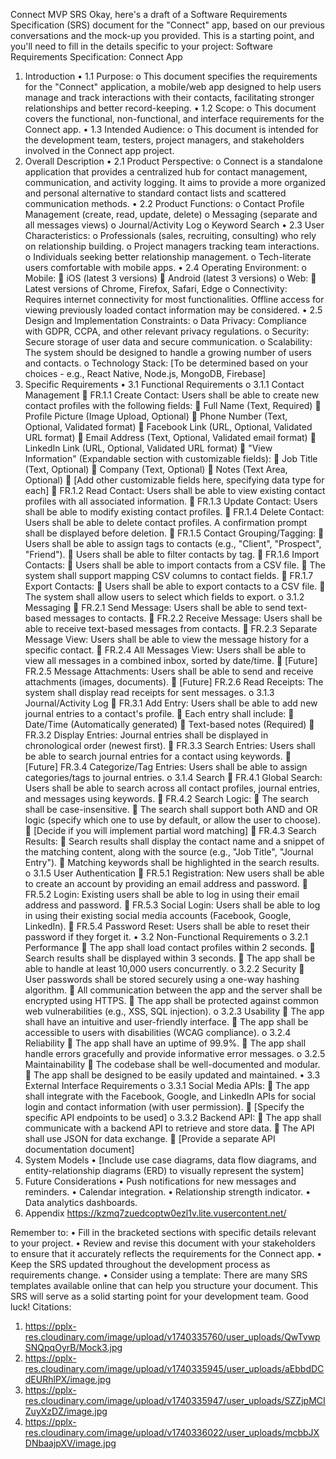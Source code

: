 Connect MVP SRS
Okay, here's a draft of a Software Requirements Specification (SRS) document for the "Connect" app, based on our previous conversations and the mock-up you provided. This is a starting point, and you'll need to fill in the details specific to your project:
Software Requirements Specification: Connect App
1. Introduction
•	1.1 Purpose:
o	This document specifies the requirements for the "Connect" application, a mobile/web app designed to help users manage and track interactions with their contacts, facilitating stronger relationships and better record-keeping.
•	1.2 Scope:
o	This document covers the functional, non-functional, and interface requirements for the Connect app.
•	1.3 Intended Audience:
o	This document is intended for the development team, testers, project managers, and stakeholders involved in the Connect app project.
2. Overall Description
•	2.1 Product Perspective:
o	Connect is a standalone application that provides a centralized hub for contact management, communication, and activity logging. It aims to provide a more organized and personal alternative to standard contact lists and scattered communication methods.
•	2.2 Product Functions:
o	Contact Profile Management (create, read, update, delete)
o	Messaging (separate and all messages views)
o	Journal/Activity Log
o	Keyword Search
•	2.3 User Characteristics:
o	Professionals (sales, recruiting, consulting) who rely on relationship building.
o	Project managers tracking team interactions.
o	Individuals seeking better relationship management.
o	Tech-literate users comfortable with mobile apps.
•	2.4 Operating Environment:
o	Mobile:
	iOS (latest 3 versions)
	Android (latest 3 versions)
o	Web:
	Latest versions of Chrome, Firefox, Safari, Edge
o	Connectivity: Requires internet connectivity for most functionalities. Offline access for viewing previously loaded contact information may be considered.
•	2.5 Design and Implementation Constraints:
o	Data Privacy: Compliance with GDPR, CCPA, and other relevant privacy regulations.
o	Security: Secure storage of user data and secure communication.
o	Scalability: The system should be designed to handle a growing number of users and contacts.
o	Technology Stack: [To be determined based on your choices - e.g., React Native, Node.js, MongoDB, Firebase]
3. Specific Requirements
•	3.1 Functional Requirements
o	3.1.1 Contact Management
	FR.1.1 Create Contact: Users shall be able to create new contact profiles with the following fields:
	Full Name (Text, Required)
	Profile Picture (Image Upload, Optional)
	Phone Number (Text, Optional, Validated format)
	Facebook Link (URL, Optional, Validated URL format)
	Email Address (Text, Optional, Validated email format)
	LinkedIn Link (URL, Optional, Validated URL format)
	"View Information" (Expandable section with customizable fields):
	Job Title (Text, Optional)
	Company (Text, Optional)
	Notes (Text Area, Optional)
	[Add other customizable fields here, specifying data type for each]
	FR.1.2 Read Contact: Users shall be able to view existing contact profiles with all associated information.
	FR.1.3 Update Contact: Users shall be able to modify existing contact profiles.
	FR.1.4 Delete Contact: Users shall be able to delete contact profiles. A confirmation prompt shall be displayed before deletion.
	FR.1.5 Contact Grouping/Tagging:
	Users shall be able to assign tags to contacts (e.g., "Client", "Prospect", "Friend").
	Users shall be able to filter contacts by tag.
	FR.1.6 Import Contacts:
	Users shall be able to import contacts from a CSV file.
	The system shall support mapping CSV columns to contact fields.
	FR.1.7 Export Contacts:
	Users shall be able to export contacts to a CSV file.
	The system shall allow users to select which fields to export.
o	3.1.2 Messaging
	FR.2.1 Send Message: Users shall be able to send text-based messages to contacts.
	FR.2.2 Receive Message: Users shall be able to receive text-based messages from contacts.
	FR.2.3 Separate Message View: Users shall be able to view the message history for a specific contact.
	FR.2.4 All Messages View: Users shall be able to view all messages in a combined inbox, sorted by date/time.
	[Future] FR.2.5 Message Attachments: Users shall be able to send and receive attachments (images, documents).
	[Future] FR.2.6 Read Receipts: The system shall display read receipts for sent messages.
o	3.1.3 Journal/Activity Log
	FR.3.1 Add Entry: Users shall be able to add new journal entries to a contact's profile.
	Each entry shall include:
	Date/Time (Automatically generated)
	Text-based notes (Required)
	FR.3.2 Display Entries: Journal entries shall be displayed in chronological order (newest first).
	FR.3.3 Search Entries: Users shall be able to search journal entries for a contact using keywords.
	[Future] FR.3.4 Categorize/Tag Entries: Users shall be able to assign categories/tags to journal entries.
o	3.1.4 Search
	FR.4.1 Global Search: Users shall be able to search across all contact profiles, journal entries, and messages using keywords.
	FR.4.2 Search Logic:
	The search shall be case-insensitive.
	The search shall support both AND and OR logic (specify which one to use by default, or allow the user to choose).
	[Decide if you will implement partial word matching]
	FR.4.3 Search Results:
	Search results shall display the contact name and a snippet of the matching content, along with the source (e.g., "Job Title", "Journal Entry").
	Matching keywords shall be highlighted in the search results.
o	3.1.5 User Authentication
	FR.5.1 Registration: New users shall be able to create an account by providing an email address and password.
	FR.5.2 Login: Existing users shall be able to log in using their email address and password.
	FR.5.3 Social Login: Users shall be able to log in using their existing social media accounts (Facebook, Google, LinkedIn).
	FR.5.4 Password Reset: Users shall be able to reset their password if they forget it.
•	3.2 Non-Functional Requirements
o	3.2.1 Performance
	The app shall load contact profiles within 2 seconds.
	Search results shall be displayed within 3 seconds.
	The app shall be able to handle at least 10,000 users concurrently.
o	3.2.2 Security
	User passwords shall be stored securely using a one-way hashing algorithm.
	All communication between the app and the server shall be encrypted using HTTPS.
	The app shall be protected against common web vulnerabilities (e.g., XSS, SQL injection).
o	3.2.3 Usability
	The app shall have an intuitive and user-friendly interface.
	The app shall be accessible to users with disabilities (WCAG compliance).
o	3.2.4 Reliability
	The app shall have an uptime of 99.9%.
	The app shall handle errors gracefully and provide informative error messages.
o	3.2.5 Maintainability
	The codebase shall be well-documented and modular.
	The app shall be designed to be easily updated and maintained.
•	3.3 External Interface Requirements
o	3.3.1 Social Media APIs:
	The app shall integrate with the Facebook, Google, and LinkedIn APIs for social login and contact information (with user permission).
	[Specify the specific API endpoints to be used]
o	3.3.2 Backend API:
	The app shall communicate with a backend API to retrieve and store data.
	The API shall use JSON for data exchange.
	[Provide a separate API documentation document]
4. System Models
•	[Include use case diagrams, data flow diagrams, and entity-relationship diagrams (ERD) to visually represent the system]
5. Future Considerations
•	Push notifications for new messages and reminders.
•	Calendar integration.
•	Relationship strength indicator.
•	Data analytics dashboards.
6. Appendix
https://kzmq7zuedcoptw0ezl1v.lite.vusercontent.net/ 

Remember to:
•	Fill in the bracketed sections with specific details relevant to your project.
•	Review and revise this document with your stakeholders to ensure that it accurately reflects the requirements for the Connect app.
•	Keep the SRS updated throughout the development process as requirements change.
•	Consider using a template: There are many SRS templates available online that can help you structure your document.
This SRS will serve as a solid starting point for your development team. Good luck!
Citations:
1.	https://pplx-res.cloudinary.com/image/upload/v1740335760/user_uploads/QwTvwpSNQpqOyrB/Mock3.jpg
2.	https://pplx-res.cloudinary.com/image/upload/v1740335945/user_uploads/aEbbdDCdEURhlPX/image.jpg
3.	https://pplx-res.cloudinary.com/image/upload/v1740335947/user_uploads/SZZjpMCIZuyXzDZ/image.jpg
4.	https://pplx-res.cloudinary.com/image/upload/v1740336022/user_uploads/mcbbJXDNbaajpXV/image.jpg

